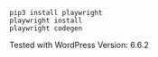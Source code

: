 ```
pip3 install playwright
playwright install
playwright codegen
```

Tested with WordPress Version: 6.6.2